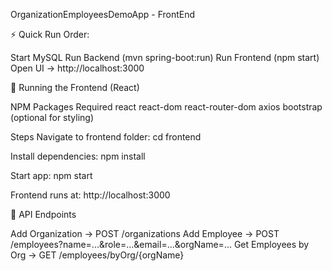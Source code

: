 
OrganizationEmployeesDemoApp - FrontEnd

⚡ Quick Run Order: 

Start MySQL
Run Backend (mvn spring-boot:run)
Run Frontend (npm start)
Open UI → http://localhost:3000

🎨 Running the Frontend (React)

NPM Packages Required
react
react-dom
react-router-dom
axios
bootstrap (optional for styling)

Steps
Navigate to frontend folder:
cd frontend

Install dependencies:
npm install

Start app:
npm start

Frontend runs at: http://localhost:3000

🔗 API Endpoints

Add Organization → POST /organizations
Add Employee → POST /employees?name=...&role=...&email=...&orgName=...
Get Employees by Org → GET /employees/byOrg/{orgName}
